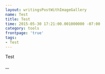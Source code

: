 ```yaml
---
layout: writingsPostWithImageGallery
name: Test
title: Test
time: 2015-05-30 17:21:00.001000000 -07:00
category: tools
frontpage: 'true'
tags:
- Test
---
```


Test

<a class="fancybox-button" rel="gallery1" href="http://farm9.staticflickr.com/8591/16141566979_347348e72c_b.jpg" title="cold forest (picturesbywalther)">
	<img src="http://farm9.staticflickr.com/8591/16141566979_347348e72c_m.jpg" alt="" />
</a>
<a class="fancybox-button" rel="gallery1" href="http://farm3.staticflickr.com/2895/14503817856_2f5d4b667b_b.jpg" title="Holly blue (Masa_N)">
	<img src="http://farm3.staticflickr.com/2895/14503817856_2f5d4b667b_m.jpg" alt="" />
</a>
<a class="fancybox-button" rel="gallery1" href="http://farm8.staticflickr.com/7482/16161993460_7f5f34d66d_b.jpg" title="limits (life-and-camera)">
	<img src="http://farm8.staticflickr.com/7482/16161993460_7f5f34d66d_m.jpg" alt="" />
</a>
<a class="fancybox-button" rel="gallery1" href="http://farm8.staticflickr.com/7496/16272653662_be17237114_b.jpg" title="*** (fatiguemind)">
	<img src="http://farm8.staticflickr.com/7496/16272653662_be17237114_m.jpg" alt="" />
</a>
